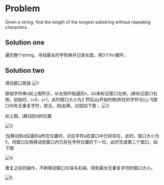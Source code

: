 # Problem
Given a string, find the length of the longest substring without repeating characters.
## Solution one
遍历整个string，寻找最长的字符串并记录长度，用3个for循环。
## Solution two
滑动窗口思路
![1](https://github.com/npujcong/leetcode-together/blob/master/src/3.Longest_Substring_Without_Repeating_Characters/imgs/1.jpg)

原始字符串s如上图所示，从左侧开始遍历s，以i来标记窗口左侧，j来标记窗口右侧，初始时，i=0，j=1，此时窗口大小为2
然后从j开始判断j所在的字符与[i,j-1]窗口内有无重复字符，若无，则j右移，过程如下图；
![2](https://github.com/npujcong/leetcode-together/blob/master/src/3.Longest_Substring_Without_Repeating_Characters/imgs/2.jpg)

如上图，j移动到d的位置

![3](https://github.com/npujcong/leetcode-together/blob/master/src/3.Longest_Substring_Without_Repeating_Characters/imgs/3.jpg)

当j移动到d后面的a所在位置时，对应字符a在窗口中已经存在，此时，窗口大小为5，将窗口左侧移动到窗口内已存在字符位置的下一位，此时生成第二个窗口，如下图

![4](https://github.com/npujcong/leetcode-together/blob/master/src/3.Longest_Substring_Without_Repeating_Characters/imgs/4.jpg)

重复之前的操作，不断移动窗口左端与右端，得到最长无重复字符的窗口大小。

![5](https://github.com/npujcong/leetcode-together/blob/master/src/3.Longest_Substring_Without_Repeating_Characters/imgs/5.jpg)